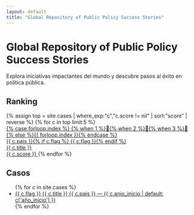 ```yaml
---
layout: default
title: "Global Repository of Public Policy Success Stories"
---
```


# Global Repository of Public Policy Success Stories
Explora iniciativas impactantes del mundo y descubre pasos al éxito en política pública.

<div class="grid">
  <section class="card">
    <div id="home-map" class="map"></div>
  </section>

  <section class="card">
    <h2>Ranking</h2>
    <div class="rank">
    {% assign top = site.cases | where_exp:"c","c.score != nil" | sort:"score" | reverse %}
    {% for c in top limit:5 %}
      <a class="rank-item" href="{{ c.url | relative_url }}">
        <div class="rank-left">
          <span class="medal">
            {% case forloop.index %}
              {% when 1 %}🥇{% when 2 %}🥈{% when 3 %}🥉{% else %}{{ forloop.index }}{% endcase %}
          </span>
          <div>
            <div class="country">{{ c.pais }}{% if c.flag %} {{ c.flag }}{% endif %}</div>
            <div class="small">{{ c.title }}</div>
          </div>
        </div>
        <span class="pill">{{ c.score }}</span>
      </a>
    {% endfor %}
    </div>
  </section>
</div>

## Casos
<ul class="cases-list">
{% for c in site.cases %}
  <li class="case-item">
    <a href="{{ c.url | relative_url }}">
      <span class="flag">{{ c.flag }}</span>
      <span class="title">{{ c.title }}</span>
      <span class="muted">{{ c.pais }} — {{ c.anio_inicio | default: c['año_inicio'] }}</span>
    </a>
  </li>
{% endfor %}
</ul>

<script>
document.addEventListener('DOMContentLoaded', function(){
  const m = L.map('home-map',{scrollWheelZoom:false}).setView([20,0], 2);
  L.tileLayer('https://{s}.tile.openstreetmap.org/{z}/{x}/{y}.png',{attribution:'© OpenStreetMap'}).addTo(m);
  {% for c in site.cases %}
    {% if c.lat and c.lng %}
      L.marker([{{ c.lat }}, {{ c.lng }}]).addTo(m).bindPopup("{{ c.title | escape }}");
    {% endif %}
  {% endfor %}
});
</script>
